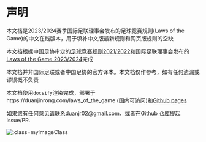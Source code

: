 # 声明

本文档是2023/2024赛季国际足联理事会发布的足球竞赛规则(Laws of the Game)的中文在线版本，用于填补中文版最新规则和网页版规则的空缺

本文档根据中国足协审定的[足球竞赛规则2021/2022](https://downloads.theifab.com/downloads/laws-of-the-game-2021-22-simplified-chinese?l=en)和国际足联理事会发布的[Laws of the Game 2023/2024](https://downloads.theifab.com/downloads/laws-of-the-game-2023-24?l=en)完成

本文档并非国际足联或者中国足协的官方译本。本文档仅作参考，如有任何遗漏或谬误概不负责

本文档使用`docsify`渲染完成，部署于https://duanjinrong.com/laws_of_the_game (国内可访问)和[Github pages](https://github.com/duanjr/laws_of_the_game)

如果您有任何意见请联系duanjr02@gmail.com，或者在[Github 仓库](https://github.com/duanjr/laws_of_the_game)提起Issue/PR.

![](docs/vertopal_a6e2a68e5d38415d827a2cae7f5e6c13/media/image60.png ':class=myImageClass')